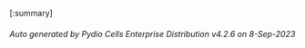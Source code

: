 






[:summary]

###### Auto generated by Pydio Cells Enterprise Distribution v4.2.6 on 8-Sep-2023
